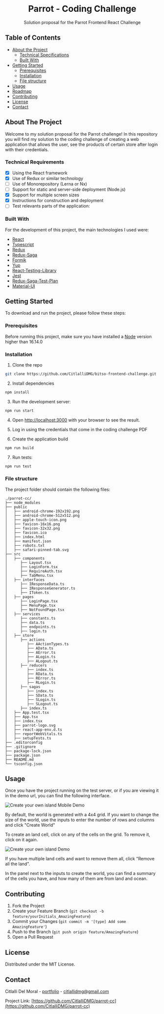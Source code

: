<!-- PRESENTATION -->
<br />
<p align="center">
  <h1 align="center">Parrot - Coding Challenge</h1>

  <p align="center">
    Solution proposal for the Parrot Frontend React Challenge
  </p>
</p>

<!-- TABLE OF CONTENTS -->

## Table of Contents

-   [About the Project](#about-the-project)
    -   [Technical Specifications](#technical-specifications)
    -   [Built With](#built-with)
-   [Getting Started](#getting-started)
    -   [Prerequisites](#prerequisites)
    -   [Installation](#installation)
    -   [File structure](#file-structure)
-   [Usage](#usage)
-   [Roadmap](#roadmap)
-   [Contributing](#contributing)
-   [License](#license)
-   [Contact](#contact)

<!-- ABOUT THE PROJECT -->

## About The Project

Welcome to my solution proposal for the Parrot challenge! In this repository you will find my solution to the coding challenge of creating a web application that allows the user, see the products of certain store after login with their credentials.

### Technical Requirements

-   [x] Using the React framework
-   [x] Use of Redux or similar technology
-   [ ] Use of Monorepository (Lerna or Nx)
-   [ ] Support for static and server-side deployment (Node.js)
-   [x] Support for multiple screen sizes
-   [x] Instructions for construction and deployment
-   [ ] Test relevants parts of the application:

### Built With

For the development of this project, the main technologies I used were:

-   [React](https://reactjs.org/)
-   [Typescript](https://www.typescriptlang.org/)
-   [Redux](https://redux.js.org/)
-   [Redux-Saga](https://redux-saga.js.org/)
-   [Formik](https://formik.org/)
-   [Yup](https://www.npmjs.com/package/yup)
-   [React-Testing-Library](https://testing-library.com/docs/react-testing-library/intro/)
-   [Jest](https://jestjs.io/)
-   [Redux-Saga-Test-Plan](http://redux-saga-test-plan.jeremyfairbank.com/)
-   [Material-UI](https://mui.com/)

<!-- GETTING STARTED -->

## Getting Started

To download and run the project, please follow these steps:

### Prerequisites

Before running this project, make sure you have installed a [Node](https://nodejs.org/) version higher than 16.14.0

### Installation

1. Clone the repo

```sh
git clone https://github.com/CitlalliDMG/bitso-frontend-challenge.git
```

2. Install dependencies

```sh
npm install
```

3. Run the development server:

```sh
npm run start
```

4. Open [http://localhost:3000](http://localhost:3000) with your browser to see the result.

5. Log in using the credentials that come in the coding challenge PDF

6. Create the application build

```sh
npm run build
```

7. Run tests:

```sh
npm run test
```

### File structure

The project folder should contain the following files:

```text
./parrot-cc/
├── node_modules
├── public
│   ├── android-chrome-192x192.png
│   ├── android-chrome-512x512.png
│   ├── apple-touch-icon.png
│   ├── favicon-16x16.png
│   ├── favicon-32x32.png
│   ├── favicon.ico
│   ├── index.html
│   ├── manifest.json
│   ├── robots.txt
│   ├── safari-pinned-tab.svg
├── src
│   ├── components
│      ├── Layout.tsx
│      ├── LoginForm.tsx
│      ├── RequireAuth.tsx
│      ├── TabMenu.tsx
│   ├── interfaces
│      ├── IResponseData.ts
│      ├── IResponseGenerator.ts
│      ├── IToken.ts
│   ├── pages
│      ├── LoginPage.tsx
│      ├── MenuPage.tsx
│      ├── NotFoundPage.tsx
│   ├── services
│      ├── constants.ts
│      ├── data.ts
│      ├── endpoints.ts
│      ├── login.ts
│   ├── store
│      ├── actions
│         ├── AActionTypes.ts
│         ├── AData.ts
│         ├── AError.ts
│         ├── ALogin.ts
│         ├── ALogout.ts
│      ├── reducers
│         ├── index.ts
│         ├── RData.ts
│         ├── RError.ts
│         ├── RLogin.ts
│      ├── sagas
│         ├── index.ts
│         ├── SData.ts
│         ├── SLogin.ts
│         ├── SLogout.ts
│      ├── index.ts
│   ├── App.test.tsx
│   ├── App.tsx
│   ├── index.tsx
│   ├── parrot-logo.svg
│   ├── react-app-env.d.ts
│   ├── reportWebVitals.ts
│   ├── setupTests.ts
├── .editorconfig
├── .gitignore
├── package-lock.json
├── package.json
├── README.md
└── tsconfig.json

```

<!-- USAGE EXAMPLES -->

## Usage

Once you have the project running on the test server, or if you are viewing it in the demo url, you can find the following interface.

![Create your own island Mobile Demo](create-your-own-island-mobile-demo.png)

By default, the world is generated with a 4x4 grid. If you want to change the size of the world, use the inputs to enter the number of rows and columns and click "Create World"

To create an land cell, click on any of the cells on the grid. To remove it, click on it again.

![Create your own island Demo](create-your-own-island-demo.png)

If you have multiple land cells and want to remove them all, click "Remove all the land".

In the panel next to the inputs to create the world, you can find a summary of the cells you have, and how many of them are from land and ocean.

<!-- CONTRIBUTING -->

## Contributing

1. Fork the Project
2. Create your Feature Branch (`git checkout -b feature/yourInitials_AmazingFeature`)
3. Commit your Changes (`git commit -m '[type] Add some AmazingFeature'`)
4. Push to the Branch (`git push origin feature/AmazingFeature`)
5. Open a Pull Request

<!-- LICENSE -->

## License

Distributed under the MIT License.

<!-- CONTACT -->

## Contact

Citlalli Del Moral - [portfolio](https://citlallidmg.github.io/) - citlallidmg@gmail.com

Project Link: [https://github.com/CitlalliDMG/parrot-cc](https://github.com/CitlalliDMG/parrot-cc)
